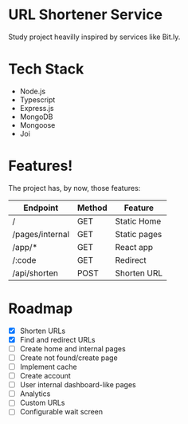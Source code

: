 # URL Shortener Service

Study project heavilly inspired by services like Bit.ly.

# Tech Stack

- Node.js
- Typescript
- Express.js
- MongoDB
- Mongoose
- Joi

# Features!

The project has, by now, those features:

| Endpoint        | Method | Feature      |
| --------------- | ------ | ------------ |
| /               | GET    | Static Home  |
| /pages/internal | GET    | Static pages |
| /app/\*         | GET    | React app    |
| /:code          | GET    | Redirect     |
| /api/shorten    | POST   | Shorten URL  |

# Roadmap

- [x] Shorten URLs
- [x] Find and redirect URLs
- [ ] Create home and internal pages
- [ ] Create not found/create page
- [ ] Implement cache
- [ ] Create account
- [ ] User internal dashboard-like pages
- [ ] Analytics
- [ ] Custom URLs
- [ ] Configurable wait screen
